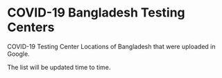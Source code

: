 # COVID-19 Bangladesh Testing Centers
 COVID-19 Testing Center Locations of Bangladesh that were uploaded in Google.
 
 The list will be updated time to time.
